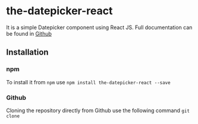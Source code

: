 # the-datepicker-react
It is a simple Datepicker component using React JS.
Full documentation can be found in [Github](https://github.com/anijitsahu/the-datepicker-react)

## Installation

### npm
To install it from `npm` use
`npm install the-datepicker-react --save`

### Github
Cloning the repository directly from Github use the following command
`git clone `
